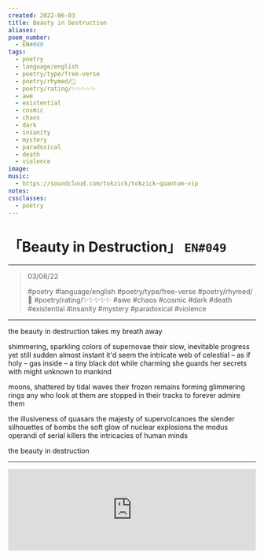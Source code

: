 ```yaml
---
created: 2022-06-03
title: Beauty in Destruction
aliases:
poem_number:
  - EN#049
tags:
  - poetry
  - language/english
  - poetry/type/free-verse
  - poetry/rhymed/🔴
  - poetry/rating/✨✨✨✨✨
  - awe
  - existential
  - cosmic
  - chaos
  - dark
  - insanity
  - mystery
  - paradoxical
  - death
  - violence
image:
music:
  - https://soundcloud.com/tokzick/tokzick-quantum-vip
notes:
cssclasses:
  - poetry
---
```

# 「Beauty in Destruction」 `EN#049`

---

> 03/06/22
> 
> #poetry 
> #language/english 
> #poetry/type/free-verse 
> #poetry/rhymed/🔴 
> #poetry/rating/✨✨✨✨✨ 
> #awe #chaos #cosmic #dark #death #existential #insanity #mystery #paradoxical #violence 

---

the beauty in destruction
takes my breath away

shimmering, sparkling colors
of supernovae
their slow, inevitable progress
yet still sudden
almost instant it'd seem
the intricate web
of celestial – as if holy – gas
inside – a tiny black dot
while charming
she guards her secrets with might
unknown to mankind

moons, shattered by tidal waves
their frozen remains
forming glimmering rings
any who look at them
are stopped in their tracks
to forever admire them

the illusiveness of quasars
the majesty of supervolcanoes
the slender silhouettes of bombs
the soft glow of nuclear explosions
the modus operandi of serial killers
the intricacies of human minds




the beauty in destruction

---

<iframe width="100%" height="166" scrolling="no" frameborder="no" allow="autoplay" src="https://w.soundcloud.com/player/?url=https%3A//api.soundcloud.com/tracks/1227284536&color=%23ff5500&auto_play=false&hide_related=false&show_comments=true&show_user=true&show_reposts=false&show_teaser=true&visual=true"></iframe>